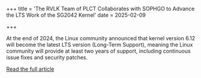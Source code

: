 +++
title = 'The RVLK Team of PLCT Collaborates with SOPHGO to Advance the LTS Work of the SG2042 Kernel'
date = 2025-02-09

+++

At the end of 2024, the Linux community announced that kernel version 6.12 will become the latest LTS version (Long-Term Support), meaning the Linux community will provide at least two years of support, including continuous issue fixes and security patches.

[Read the full article](https://mp.weixin.qq.com/s/s2WLLCpeAr1P2SXWc7dVyw)